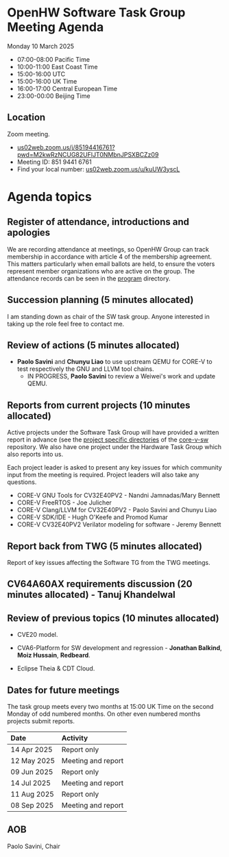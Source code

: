 # OpenHW Software Task Group Meeting Agenda

Monday 10 March 2025

- 07:00-08:00 Pacific Time
- 10:00-11:00 East Coast Time
- 15:00-16:00 UTC
- 15:00-16:00 UK Time
- 16:00-17:00 Central European Time
- 23:00-00:00 Beijing Time

## Location

Zoom meeting.

- [us02web.zoom.us/j/85194416761?pwd=M2kwRzNCUG82UFlJT0NMbnJPSXBCZz09](https://us02web.zoom.us/j/85194416761?pwd=M2kwRzNCUG82UFlJT0NMbnJPSXBCZz09)
- Meeting ID: 851 9441 6761
- Find your local number: [us02web.zoom.us/u/kuUW3yscL](https://us02web.zoom.us/u/kuUW3yscL)

# Agenda topics

## Register of attendance, introductions and apologies

We are recording attendance at meetings, so OpenHW Group can track membership in accordance with article 4 of the membership agreement. This matters particularly when email ballots are held, to ensure the voters represent member organizations who are active on the group. The attendance records can be seen in the [program](https://github.com/openhwgroup/programs) directory.

## Succession planning (5 minutes allocated)

I am standing down as chair of the SW task group. Anyone interested in taking up the role feel free to contact me.

## Review of actions (5 minutes allocated)

- **Paolo Savini** and **Chunyu Liao** to use upstream QEMU for CORE-V to test respectively the GNU and LLVM tool chains.
  - IN PROGRESS, **Paolo Savini** to review a Weiwei's work and update QEMU.

## Reports from current projects (10 minutes allocated)

Active projects under the Software Task Group will have provided a written report in advance (see the [project specific directories](https://github.com/openhwgroup/core-v-sw/blob/master/projects) of the [core-v-sw](https://github.com/openhwgroup/core-v-sw) repository. We also have one project under the Hardware Task Group which also reports into us.

Each project leader is asked to present any key issues for which community input from the meeting is required.  Project leaders will also take any questions.

- CORE-V GNU Tools for CV32E40PV2 - Nandni Jamnadas/Mary Bennett
- CORE-V FreeRTOS - Joe Julicher
- CORE-V Clang/LLVM for CV32E40PV2 - Paolo Savini and Chunyu Liao
- CORE-V SDK/IDE - Hugh O'Keefe and Promod Kumar
- CORE-V CV32E40PV2 Verilator modeling for software - Jeremy Bennett

## Report back from TWG (5 minutes allocated)

Report of key issues affecting the Software TG from the TWG meetings.

## CV64A60AX requirements discussion (20 minutes allocated) - **Tanuj Khandelwal**

## Review of previous topics (10 minutes allocated)

- CVE20 model.

- CVA6-Platform for SW development and regression - **Jonathan Balkind**, **Moiz Hussain**, **Redbeard**.

- Eclipse Theia & CDT Cloud.

## Dates for future meetings

The task group meets every two months at 15:00 UK Time on the second Monday of odd numbered months.  On other even numbered months projects submit reports.

| Date        | Activity                              |
| :---------- | :------------------------------------ |
| 14 Apr 2025 | Report only                           |
| 12 May 2025 | Meeting and report                    |
| 09 Jun 2025 | Report only                           |
| 14 Jul 2025 | Meeting and report                    |
| 11 Aug 2025 | Report only                           |
| 08 Sep 2025 | Meeting and report                    |


## AOB


Paolo Savini, Chair
